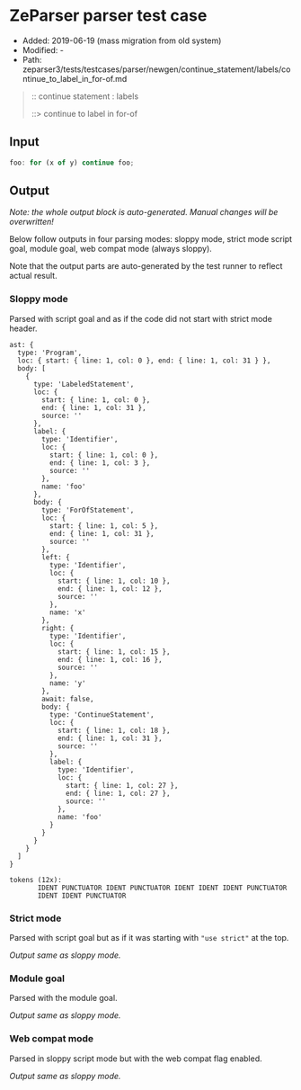 # ZeParser parser test case

- Added: 2019-06-19 (mass migration from old system)
- Modified: -
- Path: zeparser3/tests/testcases/parser/newgen/continue_statement/labels/continue_to_label_in_for-of.md

> :: continue statement : labels
>
> ::> continue to label in for-of

## Input

`````js
foo: for (x of y) continue foo;
`````

## Output

_Note: the whole output block is auto-generated. Manual changes will be overwritten!_

Below follow outputs in four parsing modes: sloppy mode, strict mode script goal, module goal, web compat mode (always sloppy).

Note that the output parts are auto-generated by the test runner to reflect actual result.

### Sloppy mode

Parsed with script goal and as if the code did not start with strict mode header.

`````
ast: {
  type: 'Program',
  loc: { start: { line: 1, col: 0 }, end: { line: 1, col: 31 } },
  body: [
    {
      type: 'LabeledStatement',
      loc: {
        start: { line: 1, col: 0 },
        end: { line: 1, col: 31 },
        source: ''
      },
      label: {
        type: 'Identifier',
        loc: {
          start: { line: 1, col: 0 },
          end: { line: 1, col: 3 },
          source: ''
        },
        name: 'foo'
      },
      body: {
        type: 'ForOfStatement',
        loc: {
          start: { line: 1, col: 5 },
          end: { line: 1, col: 31 },
          source: ''
        },
        left: {
          type: 'Identifier',
          loc: {
            start: { line: 1, col: 10 },
            end: { line: 1, col: 12 },
            source: ''
          },
          name: 'x'
        },
        right: {
          type: 'Identifier',
          loc: {
            start: { line: 1, col: 15 },
            end: { line: 1, col: 16 },
            source: ''
          },
          name: 'y'
        },
        await: false,
        body: {
          type: 'ContinueStatement',
          loc: {
            start: { line: 1, col: 18 },
            end: { line: 1, col: 31 },
            source: ''
          },
          label: {
            type: 'Identifier',
            loc: {
              start: { line: 1, col: 27 },
              end: { line: 1, col: 27 },
              source: ''
            },
            name: 'foo'
          }
        }
      }
    }
  ]
}

tokens (12x):
       IDENT PUNCTUATOR IDENT PUNCTUATOR IDENT IDENT IDENT PUNCTUATOR
       IDENT IDENT PUNCTUATOR
`````

### Strict mode

Parsed with script goal but as if it was starting with `"use strict"` at the top.

_Output same as sloppy mode._

### Module goal

Parsed with the module goal.

_Output same as sloppy mode._

### Web compat mode

Parsed in sloppy script mode but with the web compat flag enabled.

_Output same as sloppy mode._
